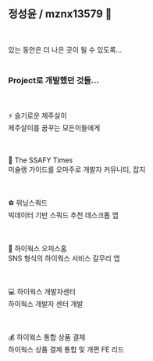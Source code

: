 ## 정성윤 / mznx13579 👋  
<br>  

있는 동안은 더 나은 곳이 될 수 있도록...  
<br>
### Project로 개발했던 것들...


<br><br>
⚡ 슬기로운 제주살이  
제주살이를 꿈꾸는 모든이들에게


<br><br>
💬 The SSAFY Times  
미슐랭 가이드를 오마주로 개발자 커뮤니티, 잡지


<br><br>
⚽ 위닝스쿼드  
빅데이터 기반 스쿼드 추천 데스크톱 앱


<br><br>
🐬 하이웍스 오피스홈  
SNS 형식의 하이웍스 서비스 갈무리 앱


<br><br>
💻 하이웍스 개발자센터  
하이웍스 개발자 센터 개발


<br><br>
💰 하이웍스 통합 상품 결제  
하이웍스 상품 결제 통합 및 개편 FE 리드


<!--
**mznx13579/mznx13579** is a ✨ _special_ ✨ repository because its `README.md` (this file) appears on your GitHub profile.

Here are some ideas to get you started:

- 🔭 I’m currently working on ...
- 🌱 I’m currently learning ...
- 👯 I’m looking to collaborate on ...
- 🤔 I’m looking for help with ...
- 💬 Ask me about ...
- 📫 How to reach me: ...
- 😄 Pronouns: ...
- ⚡ Fun fact: ...
-->

